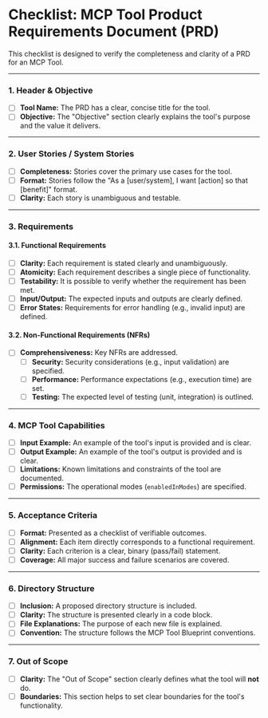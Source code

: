 # Checklist: MCP Tool Product Requirements Document (PRD)

This checklist is designed to verify the completeness and clarity of a PRD for an MCP Tool.

---

### 1. Header & Objective

- [ ] **Tool Name:** The PRD has a clear, concise title for the tool.
- [ ] **Objective:** The "Objective" section clearly explains the tool's purpose and the value it delivers.

---

### 2. User Stories / System Stories

- [ ] **Completeness:** Stories cover the primary use cases for the tool.
- [ ] **Format:** Stories follow the "As a [user/system], I want [action] so that [benefit]" format.
- [ ] **Clarity:** Each story is unambiguous and testable.

---

### 3. Requirements

#### 3.1. Functional Requirements

- [ ] **Clarity:** Each requirement is stated clearly and unambiguously.
- [ ] **Atomicity:** Each requirement describes a single piece of functionality.
- [ ] **Testability:** It is possible to verify whether the requirement has been met.
- [ ] **Input/Output:** The expected inputs and outputs are clearly defined.
- [ ] **Error States:** Requirements for error handling (e.g., invalid input) are defined.

#### 3.2. Non-Functional Requirements (NFRs)

- [ ] **Comprehensiveness:** Key NFRs are addressed.
  - [ ] **Security:** Security considerations (e.g., input validation) are specified.
  - [ ] **Performance:** Performance expectations (e.g., execution time) are set.
  - [ ] **Testing:** The expected level of testing (unit, integration) is outlined.

---

### 4. MCP Tool Capabilities

- [ ] **Input Example:** An example of the tool's input is provided and is clear.
- [ ] **Output Example:** An example of the tool's output is provided and is clear.
- [ ] **Limitations:** Known limitations and constraints of the tool are documented.
- [ ] **Permissions:** The operational modes (`enabledInModes`) are specified.

---

### 5. Acceptance Criteria

- [ ] **Format:** Presented as a checklist of verifiable outcomes.
- [ ] **Alignment:** Each item directly corresponds to a functional requirement.
- [ ] **Clarity:** Each criterion is a clear, binary (pass/fail) statement.
- [ ] **Coverage:** All major success and failure scenarios are covered.

---

### 6. Directory Structure

- [ ] **Inclusion:** A proposed directory structure is included.
- [ ] **Clarity:** The structure is presented clearly in a code block.
- [ ] **File Explanations:** The purpose of each new file is explained.
- [ ] **Convention:** The structure follows the MCP Tool Blueprint conventions.

---

### 7. Out of Scope

- [ ] **Clarity:** The "Out of Scope" section clearly defines what the tool will **not** do.
- [ ] **Boundaries:** This section helps to set clear boundaries for the tool's functionality.
